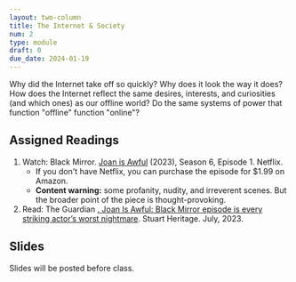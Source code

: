 ```yaml
---
layout: two-column
title: The Internet & Society
num: 2
type: module
draft: 0
due_date: 2024-01-19
---
```


Why did the Internet take off so quickly? Why does it look the way it does? How does the Internet reflect the same desires, interests, and curiosities (and which ones) as our offline world? Do the same systems of power that function "offline" function "online"?

## Assigned Readings
1. Watch: Black Mirror. <a href="https://www.netflix.com/watch/80195733" target="_blank">Joan is Awful</a> (2023), Season 6, Episode 1. Netflix.
    * If you don't have Netflix, you can purchase the episode for $1.99 on Amazon.
    * **Content warning:** some profanity, nudity, and irreverent scenes. But the broader point of the piece is thought-provoking.
2. Read: The Guardian <a href="https://www.theguardian.com/tv-and-radio/2023/jul/13/joan-is-awful-black-mirror-striking-actors-nightmare">. Joan Is Awful: Black Mirror episode is every striking actor’s worst nightmare</a>. Stuart Heritage. July, 2023.

## Slides
Slides will be posted before class.

<!-- * <a href="https://docs.google.com/presentation/d/1OP418VchDy1yrgKsZ6rsxfQ1voTzgeFaL4uWao9iUCc/edit">Intro to the Internet Continued</a>
* <a href="https://docs.google.com/presentation/d/1LTErG90_n7DHuwjnVR0qMAADv18rzqjfvwzbkvIKY1g/edit?usp=sharing" target="_blank">The Internet & Society</a> -->

<!-- ## Discussion Questions

### Joan is Awful
* Were any of the scenes in this show relatable?
* Who has the power in this world?
* Could this system exist in our current world? What protections are in place?

### Other Societal Questions
* Does the Internet amplify / represent all voices equally?
    * Can you think of content that is overrepresented? Underrepresented?
* Why is privacy such a huge concern for the Web / Internet?
* Think of some examples of how life online shapes life offline (and vice versa)?  -->
